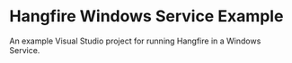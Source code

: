 # Hangfire Windows Service Example

An example Visual Studio project for running Hangfire in a Windows Service.
